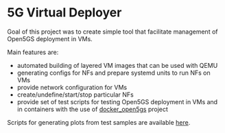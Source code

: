 # 5G Virtual Deployer

Goal of this project was to create simple tool that facilitate management of Open5GS deployment in VMs.

Main features are:
- automated building of layered VM images that can be used with QEMU
- generating configs for NFs and prepare systemd units to run NFs on VMs
- provide network configuration for VMs
- create/undefine/start/stop particular NFs
- provide set of test scripts for testing Open5GS deployment in VMs and in containers with the use of [docker_open5gs](https://github.com/herlesupreeth/docker_open5gs) project

Scripts for generating plots from test samples are available [here](ttps://github.com/djakobczak/plots-core).
